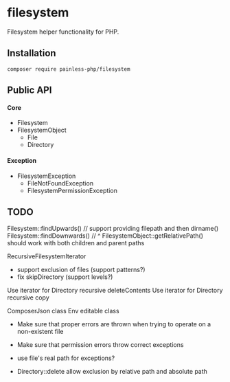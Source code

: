 # filesystem

Filesystem helper functionality for PHP.

## Installation

```
composer require painless-php/filesystem
```

## Public API

#### Core

* Filesystem
* FilesystemObject
    * File
    * Directory

#### Exception

* FilesystemException
    * FileNotFoundException
    * FilesystemPermissionException

## TODO

Filesystem::findUpwards() // support providing filepath and then dirname()
Filesystem::findDownwards() // ^
FilesystemObject::getRelativePath() should work with both children and parent paths

RecursiveFilesystemIterator
* support exclusion of files (support patterns?)
* fix skipDirectory (support levels?)

Use iterator for Directory recursive deleteContents
Use iterator for Directory recursive copy

ComposerJson class
Env editable class

* Make sure that proper errors are thrown when trying to operate on a non-existent file
* Make sure that permission errors throw correct exceptions
* use file's real path for exceptions?

* Directory::delete allow exclusion by relative path and absolute path
